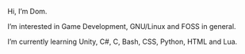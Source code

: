 Hi, I’m Dom.

I’m interested in Game Development, GNU/Linux and FOSS in general.

I’m currently learning Unity, C#, C, Bash, CSS, Python, HTML and Lua.
